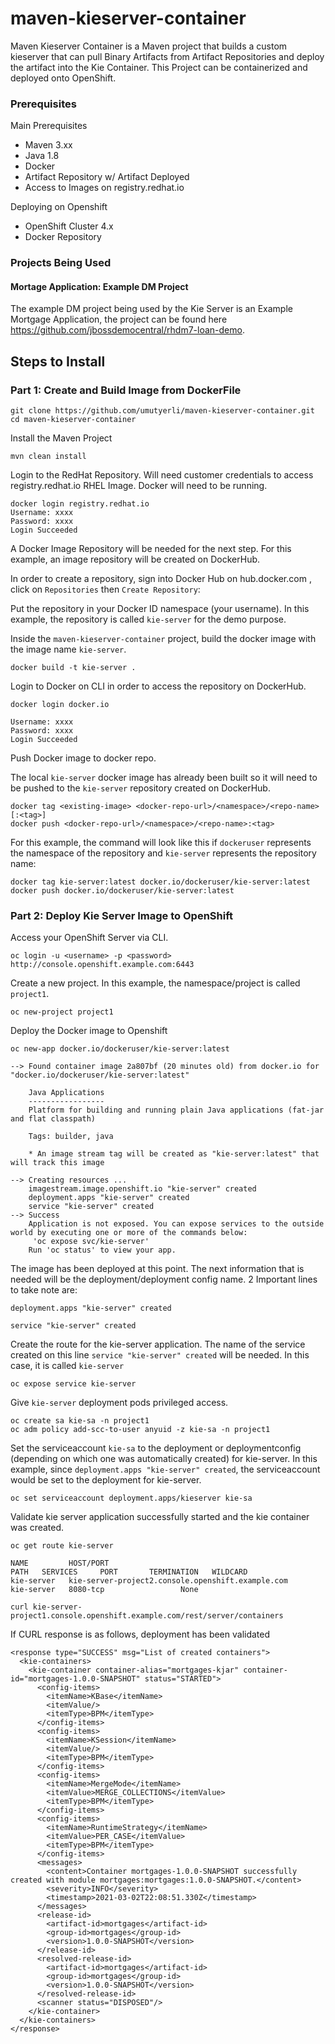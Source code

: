 # maven-kieserver-container

Maven Kieserver Container is a Maven project that builds a custom kieserver that can pull Binary Artifacts from Artifact Repositories and deploy the artifact into the Kie Container. This Project can be containerized and deployed onto OpenShift.

### Prerequisites 

Main Prerequisites
- Maven 3.xx
- Java 1.8
- Docker
- Artifact Repository w/ Artifact Deployed
- Access to Images on registry.redhat.io

Deploying on Openshift
- OpenShift Cluster 4.x
- Docker Repository


### Projects Being Used

#### Mortage Application: Example DM Project

The example DM project being used by the Kie Server is an Example Mortgage Application, the project can be found here https://github.com/jbossdemocentral/rhdm7-loan-demo.

## Steps to Install

### Part 1: Create and Build Image from DockerFile

```
git clone https://github.com/umutyerli/maven-kieserver-container.git
cd maven-kieserver-container
```

Install the Maven Project
```
mvn clean install
```

Login to the RedHat Repository. Will need customer credentials to access registry.redhat.io RHEL Image. Docker will need to be running.
```
docker login registry.redhat.io
Username: xxxx
Password: xxxx
Login Succeeded
```

A Docker Image Repository will be needed for the next step. For this example, an image repository will be created on DockerHub.

In order to create a repository, sign into Docker Hub on hub.docker.com , click on `Repositories` then `Create Repository`:

Put the repository in your Docker ID namespace (your username). In this example, the repository is called `kie-server` for the demo purpose.

Inside the `maven-kieserver-container` project, build the docker image with the image name `kie-server`. 
```
docker build -t kie-server .
```

Login to Docker on CLI in order to access the repository on DockerHub.
```
docker login docker.io

Username: xxxx
Password: xxxx
Login Succeeded
```

Push Docker image to docker repo.

The local `kie-server` docker image has already been built so it will need to be pushed to the `kie-server` repository created on DockerHub. 

```
docker tag <existing-image> <docker-repo-url>/<namespace>/<repo-name>[:<tag>]
docker push <docker-repo-url>/<namespace>/<repo-name>:<tag>
```

For this example, the command will look like this if `dockeruser` represents the namespace of the repository and `kie-server` represents the repository name:
```
docker tag kie-server:latest docker.io/dockeruser/kie-server:latest
docker push docker.io/dockeruser/kie-server:latest
```

### Part 2: Deploy Kie Server Image to OpenShift

Access your OpenShift Server via CLI. 
```
oc login -u <username> -p <password> http://console.openshift.example.com:6443
```

Create a new project. In this example, the namespace/project is called `project1`.
```
oc new-project project1
```

Deploy the Docker image to Openshift
```
oc new-app docker.io/dockeruser/kie-server:latest

--> Found container image 2a807bf (20 minutes old) from docker.io for "docker.io/dockeruser/kie-server:latest"

    Java Applications
    -----------------
    Platform for building and running plain Java applications (fat-jar and flat classpath)

    Tags: builder, java

    * An image stream tag will be created as "kie-server:latest" that will track this image

--> Creating resources ...
    imagestream.image.openshift.io "kie-server" created
    deployment.apps "kie-server" created
    service "kie-server" created
--> Success
    Application is not exposed. You can expose services to the outside world by executing one or more of the commands below:
     'oc expose svc/kie-server'
    Run 'oc status' to view your app.
```

The image has been deployed at this point. The next information that is needed will be the deployment/deployment config name. 2 Important lines to take note are:

`deployment.apps "kie-server" created`

`service "kie-server" created`


Create the route for the kie-server application. The name of the service created on this line `service "kie-server" created` will be needed. In this case, it is called `kie-server`
```
oc expose service kie-server
```


Give `kie-server` deployment pods privileged access. 
```
oc create sa kie-sa -n project1
oc adm policy add-scc-to-user anyuid -z kie-sa -n project1
```

Set the serviceaccount `kie-sa` to the deployment or deploymentconfig (depending on which one was automatically created) for kie-server. In this example, since `deployment.apps "kie-server" created`, the serviceaccount would be set to the deployment for kie-server. 
```
oc set serviceaccount deployment.apps/kieserver kie-sa
```

Validate kie server application successfully started and the kie container was created.
```
oc get route kie-server

NAME         HOST/PORT                                                         PATH   SERVICES     PORT       TERMINATION   WILDCARD
kie-server   kie-server-project2.console.openshift.example.com          kie-server   8080-tcp                 None

curl kie-server-project1.console.openshift.example.com/rest/server/containers
```

If CURL response is as follows, deployment has been validated
``` 
<response type="SUCCESS" msg="List of created containers">
  <kie-containers>
    <kie-container container-alias="mortgages-kjar" container-id="mortgages-1.0.0-SNAPSHOT" status="STARTED">
      <config-items>
        <itemName>KBase</itemName>
        <itemValue/>
        <itemType>BPM</itemType>
      </config-items>
      <config-items>
        <itemName>KSession</itemName>
        <itemValue/>
        <itemType>BPM</itemType>
      </config-items>
      <config-items>
        <itemName>MergeMode</itemName>
        <itemValue>MERGE_COLLECTIONS</itemValue>
        <itemType>BPM</itemType>
      </config-items>
      <config-items>
        <itemName>RuntimeStrategy</itemName>
        <itemValue>PER_CASE</itemValue>
        <itemType>BPM</itemType>
      </config-items>
      <messages>
        <content>Container mortgages-1.0.0-SNAPSHOT successfully created with module mortgages:mortgages:1.0.0-SNAPSHOT.</content>
        <severity>INFO</severity>
        <timestamp>2021-03-02T22:08:51.330Z</timestamp>
      </messages>
      <release-id>
        <artifact-id>mortgages</artifact-id>
        <group-id>mortgages</group-id>
        <version>1.0.0-SNAPSHOT</version>
      </release-id>
      <resolved-release-id>
        <artifact-id>mortgages</artifact-id>
        <group-id>mortgages</group-id>
        <version>1.0.0-SNAPSHOT</version>
      </resolved-release-id>
      <scanner status="DISPOSED"/>
    </kie-container>
  </kie-containers>
</response>
```